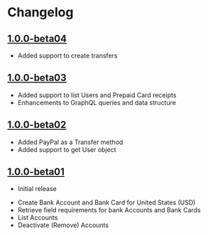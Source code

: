 Changelog
=========

[1.0.0-beta04](https://github.com/hyperwallet/hyperwallet-android-sdk/releases/tag/1.0.0-beta04)
-------------------
* Added support to create transfers

[1.0.0-beta03](https://github.com/hyperwallet/hyperwallet-android-sdk/releases/tag/1.0.0-beta03)
-------------------
* Added support to list Users and Prepaid Card receipts
* Enhancements to GraphQL queries and data structure

[1.0.0-beta02](https://github.com/hyperwallet/hyperwallet-android-sdk/releases/tag/1.0.0-beta02)
-------------------
* Added PayPal as a Transfer method
* Added support to get User object

[1.0.0-beta01](https://github.com/hyperwallet/hyperwallet-android-sdk/releases/tag/1.0.0-beta01)
-------------------
- Initial release
* Create Bank Account and Bank Card for United States (USD)
* Retrieve field requirements for bank Accounts and Bank Cards
* List Accounts
* Deactivate (Remove) Accounts